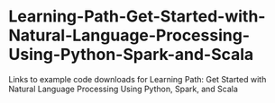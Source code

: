 # Learning-Path-Get-Started-with-Natural-Language-Processing-Using-Python-Spark-and-Scala
Links to example code downloads for Learning Path: Get Started with Natural Language Processing Using Python, Spark, and Scala
